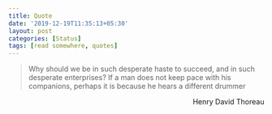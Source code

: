 ```yaml
---
title: Quote
date: '2019-12-19T11:35:13+05:30'
layout: post
categories: [Status]
tags: [read somewhere, quotes]
---
```


<blockquote>
<p>Why should we be in such desperate haste to succeed, and in such desperate enterprises? If a man does not keep pace with his companions, perhaps it is because he hears a different drummer</p>
</blockquote>
<p style="text-align: right;">Henry David Thoreau</p>